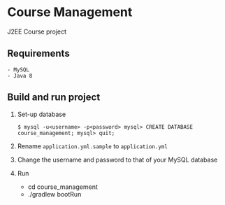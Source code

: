 # Course Management
J2EE Course project

## Requirements
    - MySQL
    - Java 8

## Build and run project
1. Set-up database

    `$ mysql -u<username> -p<password>
    mysql> CREATE DATABASE course_management;
    mysql> quit;`

2. Rename `application.yml.sample` to `application.yml`
3. Change the username and password to that of your MySQL database
4. Run 
    + cd course_management
    + ./gradlew bootRun
